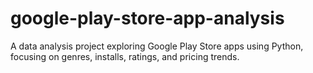 # google-play-store-app-analysis
A data analysis project exploring Google Play Store apps using Python, focusing on genres, installs, ratings, and pricing trends.

